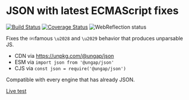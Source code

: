 # JSON with latest ECMAScript fixes

[![Build Status](https://travis-ci.com/ungap/json.svg?branch=master)](https://travis-ci.com/ungap/json) [![Coverage Status](https://coveralls.io/repos/github/ungap/json/badge.svg?branch=master)](https://coveralls.io/github/ungap/json?branch=master) ![WebReflection status](https://offline.report/status/webreflection.svg)

Fixes the <sub><sup>(in)</sup></sub>famous `\u2028` and `\u2029` behavior that produces unparsable JS.

  * CDN via https://unpkg.com/@ungap/json
  * ESM via `import json from '@ungap/json'`
  * CJS via `const json = require('@ungap/json')`

Compatible with every engine that has already JSON.

[Live test](https://ungap.github.io/json/test/)
